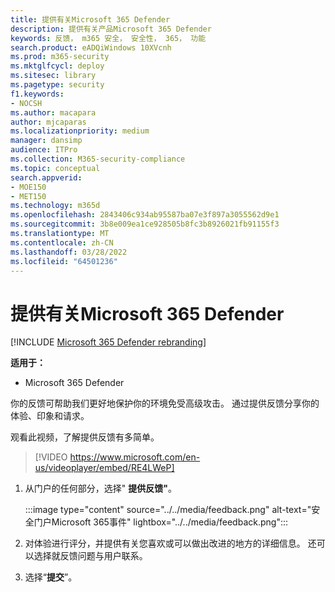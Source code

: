 ```yaml
---
title: 提供有关Microsoft 365 Defender
description: 提供有关产品Microsoft 365 Defender
keywords: 反馈， m365 安全， 安全性， 365， 功能
search.product: eADQiWindows 10XVcnh
ms.prod: m365-security
ms.mktglfcycl: deploy
ms.sitesec: library
ms.pagetype: security
f1.keywords:
- NOCSH
ms.author: macapara
author: mjcaparas
ms.localizationpriority: medium
manager: dansimp
audience: ITPro
ms.collection: M365-security-compliance
ms.topic: conceptual
search.appverid:
- MOE150
- MET150
ms.technology: m365d
ms.openlocfilehash: 2843406c934ab95587ba07e3f897a3055562d9e1
ms.sourcegitcommit: 3b8e009ea1ce928505b8fc3b8926021fb91155f3
ms.translationtype: MT
ms.contentlocale: zh-CN
ms.lasthandoff: 03/28/2022
ms.locfileid: "64501236"
---
```

# <a name="provide-feedback-on-microsoft-365-defender"></a>提供有关Microsoft 365 Defender

[!INCLUDE [Microsoft 365 Defender rebranding](../includes/microsoft-defender.md)]


**适用于：**
- Microsoft 365 Defender

你的反馈可帮助我们更好地保护你的环境免受高级攻击。 通过提供反馈分享你的体验、印象和请求。

观看此视频，了解提供反馈有多简单。

> [!VIDEO https://www.microsoft.com/en-us/videoplayer/embed/RE4LWeP]


1. 从门户的任何部分，选择" **提供反馈"**。 

    :::image type="content" source="../../media/feedback.png" alt-text="安全门户Microsoft 365事件" lightbox="../../media/feedback.png":::   
 
2. 对体验进行评分，并提供有关您喜欢或可以做出改进的地方的详细信息。 还可以选择就反馈问题与用户联系。 

3. 选择“**提交**”。
